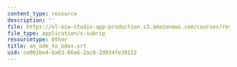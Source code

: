 ```yaml
---
content_type: resource
description: ''
file: https://ol-ocw-studio-app-production.s3.amazonaws.com/courses/res-tll-004-stem-concept-videos-fall-2013/ce061be4ba0366a62ac02d034fe30152_an_ode_to_odes.srt
file_type: application/x-subrip
resourcetype: Other
title: an_ode_to_odes.srt
uid: ce061be4-ba03-66a6-2ac0-2d034fe30152
---
```

